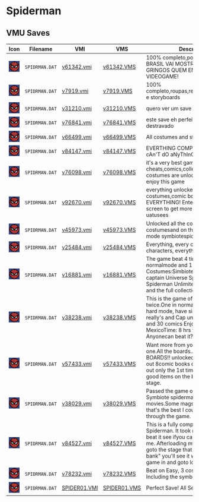 # Spiderman

## VMU Saves

| Icon | Filename | VMI | VMS | Description |
|------|----------|-----|-----|-------------|
| ![Spiderman](../icons/SPIDRMAN.DAT.GIF) | `SPIDRMAN.DAT` | [v61342.vmi](v61342.vmi) | [v61342.VMS](v61342.VMS) | 100% completo,pode confiar.  !O BRASIL VAI MOSTRAR PARA OS GRINGOS QUEM ENTENDE DE VIDEOGAME!        |
| ![Spiderman](../icons/SPIDRMAN.DAT.GIF) | `SPIDRMAN.DAT` | [v7919.vmi](v7919.vmi) | [v7919.VMS](v7919.VMS) | 100% completo,roupas,revistas,personagens e storyboards  |
| ![Spiderman](../icons/SPIDRMAN.DAT.GIF) | `SPIDRMAN.DAT` | [v31210.vmi](v31210.vmi) | [v31210.VMS](v31210.VMS) | quero ver um save melhor que o meu  |
| ![Spiderman](../icons/SPIDRMAN.DAT.GIF) | `SPIDRMAN.DAT` | [v76841.vmi](v76841.vmi) | [v76841.VMS](v76841.VMS) | este save eh perfeito tem tudo destravado  |
| ![Spiderman](../icons/SPIDRMAN.DAT.GIF) | `SPIDRMAN.DAT` | [v66499.vmi](v66499.vmi) | [v66499.VMS](v66499.VMS) | All costumes and stages unlocked  |
| ![Spiderman](../icons/SPIDRMAN.DAT.GIF) | `SPIDRMAN.DAT` | [v84147.vmi](v84147.vmi) | [v84147.VMS](v84147.VMS) | EVERTHING COMPLETE fOr YoU cAn'T dO aNyThInG  |
| ![Spiderman](../icons/SPIDRMAN.DAT.GIF) | `SPIDRMAN.DAT` | [v76098.vmi](v76098.vmi) | [v76098.VMS](v76098.VMS) | it's a very best games.all cheats,comics,collection and costumes are unlocked so take it and enjoy this game  |
| ![Spiderman](../icons/SPIDRMAN.DAT.GIF) | `SPIDRMAN.DAT` | [v92670.vmi](v92670.vmi) | [v92670.VMS](v92670.VMS) | everything unlocked, all costumes,comic books, stages EVERYTHING! Enter this on the cheat screen to get more out of the game: uatusees  |
| ![Spiderman](../icons/SPIDRMAN.DAT.GIF) | `SPIDRMAN.DAT` | [v45973.vmi](v45973.vmi) | [v45973.VMS](v45973.VMS) | Unlocked all the comics, game covers, costumesand on the 2nd level in hard mode symbiotespider man.  |
| ![Spiderman](../icons/SPIDRMAN.DAT.GIF) | `SPIDRMAN.DAT` | [v25484.vmi](v25484.vmi) | [v25484.VMS](v25484.VMS) | Everything, every costume, comics, characters, everything unlocked.   |
| ![Spiderman](../icons/SPIDRMAN.DAT.GIF) | `SPIDRMAN.DAT` | [v16881.vmi](v16881.vmi) | [v16881.VMS](v16881.VMS) | The game beat 4 times 3 in normalmode and 1 in hard mode. Costumes:Simbiote,ScarletBen really's captain Universe Spidey 2099 and Spiderman Unlimited (stealth mode) and the full collection of comics.  |
| ![Spiderman](../icons/SPIDRMAN.DAT.GIF) | `SPIDRMAN.DAT` | [v38238.vmi](v38238.vmi) | [v38238.VMS](v38238.VMS) |  This is the game of Spiderman beat twice.One in normal mode an other in hard mode, have simbiote,scarlet, Ben really's and Cap universe. Costumes and 30 comics Enjoy from MexicoTime: 8 hrs the twice Anyonecan beat it?  |
| ![Spiderman](../icons/SPIDRMAN.DAT.GIF) | `SPIDRMAN.DAT` | [v57433.vmi](v57433.vmi) | [v57433.VMS](v57433.VMS) | Want more from your game play this one.All the boards...ALL THE BOARDS!! unlocked(30).4 costumes out 8comic books out game covers all out only the 1st time through missed good items on the boss of the last stage.  |
| ![Spiderman](../icons/SPIDRMAN.DAT.GIF) | `SPIDRMAN.DAT` | [v38029.vmi](v38029.vmi) | [v38029.VMS](v38029.VMS) | Passed the game once. I have the Symbiote spiderman suit and all the movies.Some mags are unlocked, that's the best I could do my first time through the game.  |
| ![Spiderman](../icons/SPIDRMAN.DAT.GIF) | `SPIDRMAN.DAT` | [v84527.vmi](v84527.vmi) | [v84527.VMS](v84527.VMS) | This is a fully completed gamesave for Spiderman. It took me12 1/2 hours to beat it see ifyou can do better than me. Afterloading my Spiderman file goto the stage that says "get tothe bank" you'll see it whenyou have the game in and goto load s |
| ![Spiderman](../icons/SPIDRMAN.DAT.GIF) | `SPIDRMAN.DAT` | [v78232.vmi](v78232.vmi) | [v78232.VMS](v78232.VMS) | Beat on Easy, 3 costumes unlocked. Including the symbiont costume.  |
| ![Spiderman](../icons/SPIDRMAN.DAT.GIF) | `SPIDRMAN.DAT` | [SPIDER01.VMI](SPIDER01.VMI) | [SPIDER01.VMS](SPIDER01.VMS) | Perfect Save! All Secret Open! |
